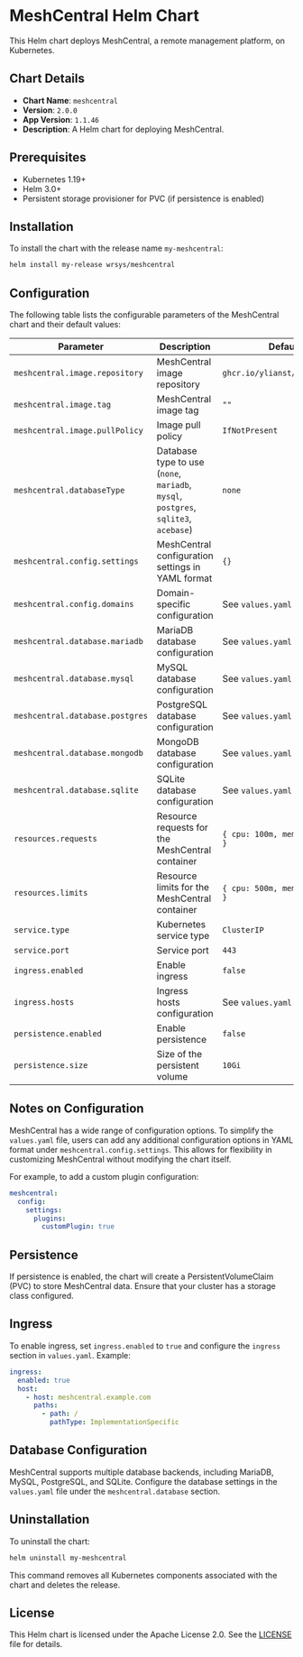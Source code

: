 # MeshCentral Helm Chart

This Helm chart deploys MeshCentral, a remote management platform, on Kubernetes.

## Chart Details

- **Chart Name**: `meshcentral`
- **Version**: `2.0.0`
- **App Version**: `1.1.46`
- **Description**: A Helm chart for deploying MeshCentral.

## Prerequisites

- Kubernetes 1.19+
- Helm 3.0+
- Persistent storage provisioner for PVC (if persistence is enabled)

## Installation

To install the chart with the release name `my-meshcentral`:

```sh
helm install my-release wrsys/meshcentral
```

## Configuration

The following table lists the configurable parameters of the MeshCentral chart and their default values:

| Parameter                          | Description                                                                 | Default                     |
|------------------------------------|-----------------------------------------------------------------------------|-----------------------------|
| `meshcentral.image.repository`    | MeshCentral image repository                                               | `ghcr.io/ylianst/meshcentral` |
| `meshcentral.image.tag`           | MeshCentral image tag                                                      | `""`                      |
| `meshcentral.image.pullPolicy`    | Image pull policy                                                          | `IfNotPresent`             |
| `meshcentral.databaseType`        | Database type to use (`none`, `mariadb`, `mysql`, `postgres`, `sqlite3`, `acebase`) | `none`                     |
| `meshcentral.config.settings`     | MeshCentral configuration settings in YAML format                          | `{}`                       |
| `meshcentral.config.domains`      | Domain-specific configuration                                              | See `values.yaml`          |
| `meshcentral.database.mariadb`    | MariaDB database configuration                                             | See `values.yaml`          |
| `meshcentral.database.mysql`      | MySQL database configuration                                               | See `values.yaml`          |
| `meshcentral.database.postgres`   | PostgreSQL database configuration                                          | See `values.yaml`          |
| `meshcentral.database.mongodb`    | MongoDB database configuration                                             | See `values.yaml`          |
| `meshcentral.database.sqlite`     | SQLite database configuration                                              | See `values.yaml`          |
| `resources.requests`              | Resource requests for the MeshCentral container                            | `{ cpu: 100m, memory: 256Mi }` |
| `resources.limits`                | Resource limits for the MeshCentral container                              | `{ cpu: 500m, memory: 512Mi }` |
| `service.type`                    | Kubernetes service type                                                    | `ClusterIP`                |
| `service.port`                    | Service port                                                               | `443`                      |
| `ingress.enabled`                 | Enable ingress                                                             | `false`                    |
| `ingress.hosts`                   | Ingress hosts configuration                                                | See `values.yaml`          |
| `persistence.enabled`             | Enable persistence                                                         | `false`                    |
| `persistence.size`                | Size of the persistent volume                                              | `10Gi`                     |

## Notes on Configuration

MeshCentral has a wide range of configuration options. To simplify the `values.yaml` file, users can add any additional configuration options in YAML format under `meshcentral.config.settings`. This allows for flexibility in customizing MeshCentral without modifying the chart itself.

For example, to add a custom plugin configuration:

```yaml
meshcentral:
  config:
    settings:
      plugins:
        customPlugin: true
```

## Persistence

If persistence is enabled, the chart will create a PersistentVolumeClaim (PVC) to store MeshCentral data. Ensure that your cluster has a storage class configured.

## Ingress

To enable ingress, set `ingress.enabled` to `true` and configure the `ingress` section in `values.yaml`. Example:

```yaml
ingress:
  enabled: true
  host:
    - host: meshcentral.example.com
      paths:
        - path: /
          pathType: ImplementationSpecific
```

## Database Configuration

MeshCentral supports multiple database backends, including MariaDB, MySQL, PostgreSQL, and SQLite. Configure the database settings in the `values.yaml` file under the `meshcentral.database` section.

## Uninstallation

To uninstall the chart:

```bash
helm uninstall my-meshcentral
```

This command removes all Kubernetes components associated with the chart and deletes the release.

## License

This Helm chart is licensed under the Apache License 2.0. See the [LICENSE](../../LICENSE) file for details.